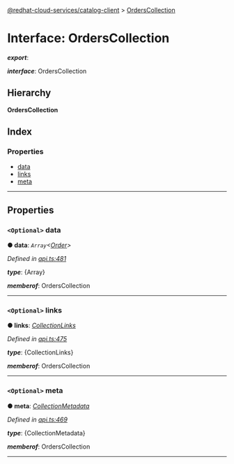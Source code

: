 [@redhat-cloud-services/catalog-client](../README.md) > [OrdersCollection](../interfaces/orderscollection.md)

# Interface: OrdersCollection

*__export__*: 

*__interface__*: OrdersCollection

## Hierarchy

**OrdersCollection**

## Index

### Properties

* [data](orderscollection.md#data)
* [links](orderscollection.md#links)
* [meta](orderscollection.md#meta)

---

## Properties

<a id="data"></a>

### `<Optional>` data

**● data**: *`Array`<[Order](../modules/order.md)>*

*Defined in [api.ts:481](https://github.com/RedHatInsights/javascript-clients/blob/master/packages/catalog/api.ts#L481)*

*__type__*: {Array}

*__memberof__*: OrdersCollection

___
<a id="links"></a>

### `<Optional>` links

**● links**: *[CollectionLinks](collectionlinks.md)*

*Defined in [api.ts:475](https://github.com/RedHatInsights/javascript-clients/blob/master/packages/catalog/api.ts#L475)*

*__type__*: {CollectionLinks}

*__memberof__*: OrdersCollection

___
<a id="meta"></a>

### `<Optional>` meta

**● meta**: *[CollectionMetadata](collectionmetadata.md)*

*Defined in [api.ts:469](https://github.com/RedHatInsights/javascript-clients/blob/master/packages/catalog/api.ts#L469)*

*__type__*: {CollectionMetadata}

*__memberof__*: OrdersCollection

___

